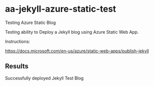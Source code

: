 # aa-jekyll-azure-static-test
Testing Azure Static Blog

Testing ability to Deploy a Jekyll blog using Azure Static Web App. 

Instructions:

https://docs.microsoft.com/en-us/azure/static-web-apps/publish-jekyll

## Results

Successfully deployed Jekyll Test Blog
